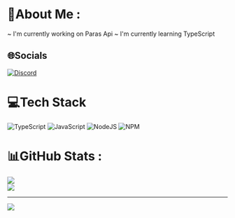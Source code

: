 # 💫About Me :
~ I'm currently working on Paras Api
~ I'm currently learning TypeScript

## 🌐Socials
[![Discord](https://img.shields.io/badge/Discord-%237289DA.svg?logo=discord&logoColor=white)](htttps://discord.gg/https://discord.gg/Y7sSMjdyWB) 

# 💻Tech Stack
![TypeScript](https://img.shields.io/badge/typescript-%23007ACC.svg?style=for-the-badge&logo=typescript&logoColor=white) ![JavaScript](https://img.shields.io/badge/javascript-%23323330.svg?style=for-the-badge&logo=javascript&logoColor=%23F7DF1E) ![NodeJS](https://img.shields.io/badge/node.js-6DA55F?style=for-the-badge&logo=node.js&logoColor=white) ![NPM](https://img.shields.io/badge/NPM-%23000000.svg?style=for-the-badge&logo=npm&logoColor=white)
# 📊GitHub Stats :
![](https://github-readme-stats.vercel.app/api?username=Midori&theme=dark&hide_border=true&include_all_commits=false&count_private=false)<br/>
![](https://github-readme-streak-stats.herokuapp.com/?user=Midori&theme=dark&hide_border=true)<br/>


---
[![](https://visitcount.itsvg.in/api?id=Midori&icon=0&color=0)](https://visitcount.itsvg.in)

